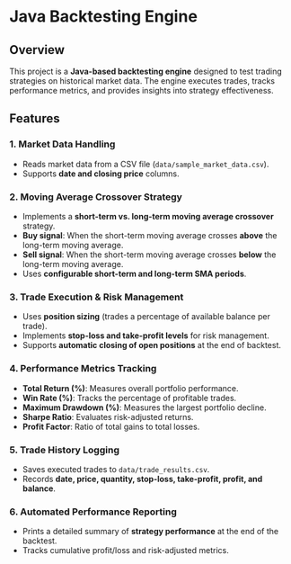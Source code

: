 # Java Backtesting Engine

## Overview
This project is a **Java-based backtesting engine** designed to test trading strategies on historical market data. The engine executes trades, tracks performance metrics, and provides insights into strategy effectiveness.

## Features
### **1. Market Data Handling**
- Reads market data from a CSV file (`data/sample_market_data.csv`).
- Supports **date and closing price** columns.

### **2. Moving Average Crossover Strategy**
- Implements a **short-term vs. long-term moving average crossover** strategy.
- **Buy signal**: When the short-term moving average crosses **above** the long-term moving average.
- **Sell signal**: When the short-term moving average crosses **below** the long-term moving average.
- Uses **configurable short-term and long-term SMA periods**.

### **3. Trade Execution & Risk Management**
- Uses **position sizing** (trades a percentage of available balance per trade).
- Implements **stop-loss and take-profit levels** for risk management.
- Supports **automatic closing of open positions** at the end of backtest.

### **4. Performance Metrics Tracking**
- **Total Return (%)**: Measures overall portfolio performance.
- **Win Rate (%)**: Tracks the percentage of profitable trades.
- **Maximum Drawdown (%)**: Measures the largest portfolio decline.
- **Sharpe Ratio**: Evaluates risk-adjusted returns.
- **Profit Factor**: Ratio of total gains to total losses.

### **5. Trade History Logging**
- Saves executed trades to `data/trade_results.csv`.
- Records **date, price, quantity, stop-loss, take-profit, profit, and balance**.

### **6. Automated Performance Reporting**
- Prints a detailed summary of **strategy performance** at the end of the backtest.
- Tracks cumulative profit/loss and risk-adjusted metrics.